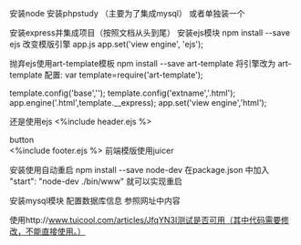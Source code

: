 安装node
安装phpstudy （主要为了集成mysql） 或者单独装一个

安装express并集成项目（按照文档从头到尾）
安装ejs模块  npm install --save ejs  改变模版引擎 app.js  app.set('view engine', 'ejs');

抛弃ejs使用art-template模板   npm install --save art-template 将引擎改为 art-template
配置:
var template=require('art-template');

template.config('base','');
template.config('extname','.html');
app.engine('.html',template.__express);
app.set('view engine','html');

还是使用ejs
<%include header.ejs %>
<body>
<div id="button">button</div>
</body>
<%include footer.ejs %>
前端模版使用juicer

安装使用自动重启
npm install --save node-dev
在package.json 中加入     "start": "node-dev ./bin/www" 就可以实现重启

安装mysql模块 配置数据库信息 参照网址中内容

使用http://www.tuicool.com/articles/JfqYN3I测试是否可用（其中代码需要修改，不能直接使用。）


